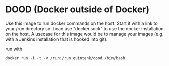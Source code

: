 DOOD (Docker outside of Docker)
===============================

Use this image to run docker commands on the host. Start it with a link to your /run directory so it can use "docker.sock" to use the docker installation on the host. A usecase for this image would be to manage your images (e.g. with a Jenkins installation that is hooked into git).

run with

    docker run -i -t -v /run:/run quintenk/dood /bin/bash